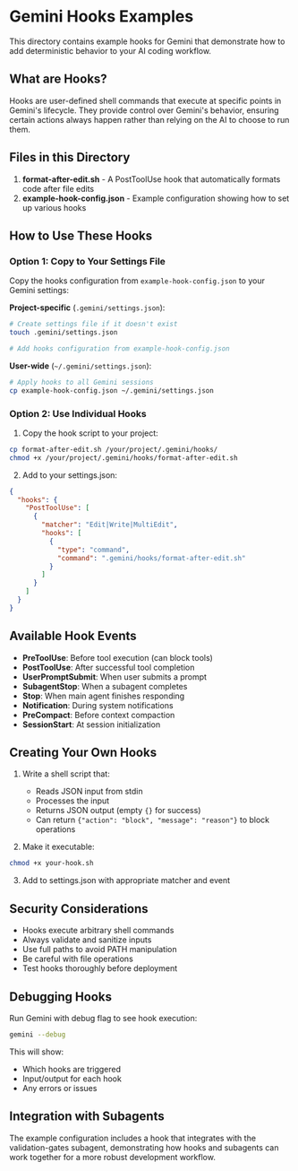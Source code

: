 # Gemini Hooks Examples

This directory contains example hooks for Gemini that demonstrate how to add deterministic behavior to your AI coding workflow.

## What are Hooks?

Hooks are user-defined shell commands that execute at specific points in Gemini's lifecycle. They provide control over Gemini's behavior, ensuring certain actions always happen rather than relying on the AI to choose to run them.

## Files in this Directory

1. **format-after-edit.sh** - A PostToolUse hook that automatically formats code after file edits
2. **example-hook-config.json** - Example configuration showing how to set up various hooks

## How to Use These Hooks

### Option 1: Copy to Your Settings File

Copy the hooks configuration from `example-hook-config.json` to your Gemini settings:

**Project-specific** (`.gemini/settings.json`):
```bash
# Create settings file if it doesn't exist
touch .gemini/settings.json

# Add hooks configuration from example-hook-config.json
```

**User-wide** (`~/.gemini/settings.json`):
```bash
# Apply hooks to all Gemini sessions
cp example-hook-config.json ~/.gemini/settings.json
```

### Option 2: Use Individual Hooks

1. Copy the hook script to your project:
```bash
cp format-after-edit.sh /your/project/.gemini/hooks/
chmod +x /your/project/.gemini/hooks/format-after-edit.sh
```

2. Add to your settings.json:
```json
{
  "hooks": {
    "PostToolUse": [
      {
        "matcher": "Edit|Write|MultiEdit",
        "hooks": [
          {
            "type": "command",
            "command": ".gemini/hooks/format-after-edit.sh"
          }
        ]
      }
    ]
  }
}
```

## Available Hook Events

- **PreToolUse**: Before tool execution (can block tools)
- **PostToolUse**: After successful tool completion
- **UserPromptSubmit**: When user submits a prompt
- **SubagentStop**: When a subagent completes
- **Stop**: When main agent finishes responding
- **Notification**: During system notifications
- **PreCompact**: Before context compaction
- **SessionStart**: At session initialization

## Creating Your Own Hooks

1. Write a shell script that:
   - Reads JSON input from stdin
   - Processes the input
   - Returns JSON output (empty `{}` for success)
   - Can return `{"action": "block", "message": "reason"}` to block operations

2. Make it executable:
```bash
chmod +x your-hook.sh
```

3. Add to settings.json with appropriate matcher and event

## Security Considerations

- Hooks execute arbitrary shell commands
- Always validate and sanitize inputs
- Use full paths to avoid PATH manipulation
- Be careful with file operations
- Test hooks thoroughly before deployment

## Debugging Hooks

Run Gemini with debug flag to see hook execution:
```bash
gemini --debug
```

This will show:
- Which hooks are triggered
- Input/output for each hook
- Any errors or issues

## Integration with Subagents

The example configuration includes a hook that integrates with the validation-gates subagent, demonstrating how hooks and subagents can work together for a more robust development workflow.